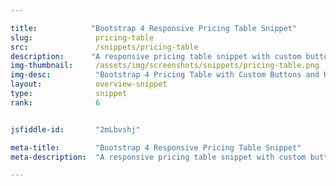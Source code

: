 ```yaml
---

title:            "Bootstrap 4 Responsive Pricing Table Snippet"
slug:              pricing-table
src:               /snippets/pricing-table
description:	  "A responsive pricing table snippet with custom buttons and hover effects built with bootstrap 4"
img-thumbnail:	   /assets/img/screenshots/snippets/pricing-table.png
img-desc:		   "Bootstrap 4 Pricing Table with Custom Buttons and Hover Effects"
layout:		       overview-snippet
type:              snippet
rank:              6


jsfiddle-id:       "2mLbvshj"

meta-title:        "Bootstrap 4 Responsive Pricing Table Snippet"
meta-description:  "A responsive pricing table snippet with custom buttons and hover effects built with bootstrap 4"

---
```

